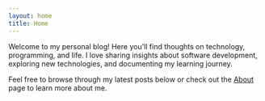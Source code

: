 ```yaml
---
layout: home
title: Home
---
```


Welcome to my personal blog! Here you'll find thoughts on technology, programming, and life. I love sharing insights about software development, exploring new technologies, and documenting my learning journey.

Feel free to browse through my latest posts below or check out the [About](/about/) page to learn more about me.